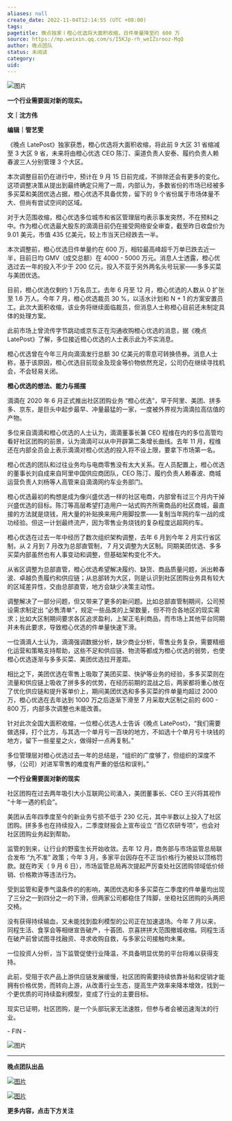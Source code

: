 ```yaml
---
aliases: null
create_date: 2022-11-04T12:14:55 (UTC +08:00)
tags: 
pagetitle: 晚点独家丨橙心优选将大面积收缩，日件单量降至约 600 万
source: https://mp.weixin.qq.com/s/I5KJp-rh_weIZsrooz-MqQ
author: 晚点团队
status: 未阅读
category: 
uid: 
---
```


![图片](https://mmbiz.qpic.cn/mmbiz_jpg/VWpZENjIo5s43LltwfDRn2ckoWqz7tDeOYsBZVbfu2ptjScjQia4MAbwrPERq8dZiaX7jiaefpcgIqtzSicgMicia56Q/640?wx_fmt=jpeg&wxfrom=5&wx_lazy=1&wx_co=1)

**一个行业需要面对新的现实。**

**文｜沈方伟**  

**编辑｜管艺雯**

《晚点 LatePost》独家获悉，橙心优选将大面积收缩，将此前 9 大区 31 省缩减至 3 大区 9 省，未来将由橙心优选 CEO 陈汀、渠道负责人安泰、履约负责人赖春波三人分别管理 3 个大区。 

本次调整目前仍在进行中，预计在 9 月 15 日前完成，不排除还会有更多的变化。这项调整决策从提出到最终确定只用了一周，内部认为，多数省份的市场已经被多多买菜和美团优选占据，橙心优选不具备优势，留下的 9 个省份属于市场体量不大、但尚有尝试空间的区域。

对于大范围收缩，橙心优选多位城市和省区管理层均表示事发突然，不在预料之中。作为橙心优选最大股东的滴滴目前仍在接受网络安全审查，截至昨日收盘价为 9.01 美元，市值 435 亿美元，较上市当天已经跌去一半。

本次调整前，橙心优选日件单量约在 600 万，相较最高峰超千万单已跌去近一半，目前日均 GMV（成交总额）在 4000 - 5000 万元。消息人士透露，橙心优选过去一年的投入不少于 200 亿元，投入不亚于另外两名头号玩家——多多买菜与美团优选。

目前，橙心优选仅剩约 1 万名员工。去年 6 月至 12 月，橙心优选的人数从 0 扩张至 1.6 万人。今年 7 月，橙心优选裁员 30 %，以活水计划和 N + 1 的方案安置员工。此次大面积收缩，该业务将继续面临裁员，但消息人士称橙心目前还未制定具体的处理方案。

此前市场上曾流传字节跳动或京东正在沟通收购橙心优选的消息，据《晚点 LatePost》了解，多位接近橙心优选的人士表示此为不实消息。  

橙心优选曾在今年三月向滴滴发行总额 30 亿美元的零息可转换债券。消息人士称，基于该原因，橙心优选目前现金及现金等价物依然充足，公司仍在继续寻找机会，不会轻易关闭。

**橙心优选的想法、能力与摇摆**

滴滴在 2020 年 6 月正式推出社区团购业务 “橙心优选”，早于阿里、美团、拼多多、京东，是巨头中起步最早、冲量最猛的一家，一度被外界视为滴滴拉高估值的产物。

多位来自滴滴和橙心优选的人士认为，滴滴董事长兼 CEO 程维在内的多位高管均看好社区团购的前景，认为滴滴可以从中开辟第二条增长曲线。去年 11 月，程维还在内部全员会上表示滴滴对橙心优选的投入将不设上限，要拿下市场第一名。

橙心优选的团队和过往业务均与电商零售没有太大关系。在人员配置上，橙心优选的董事长刘自成来自阿里中国供应商团队，CEO 陈汀、履约负责人赖春波、商城运营负责人刘杨等人高管来自滴滴网约车业务部门。

橙心优选最初的构想是成为像兴盛优选一样的社区电商，内部曾有过三个月内干掉兴盛优选的目标。陈汀等高层希望打造用户一站式购齐所需商品的社区商城，最直接的方法就是烧钱，用大量的补贴换来用户用脚投票——复制当年网约车一战的成功经验。但这一计划最终流产，因为零售业务烧钱的复杂程度远超网约车。

橙心优选在过去一年中经历了数次组织架构调整，去年 6 月到今年 2 月实行省区制，从 2 月到 7 月改为总部直管制， 7 月又调整为大区制。同期美团优选、多多买菜内部虽然也有人事变动和调整，但基础架构变化不大。

从省区调整为总部直管，橙心优选希望解决履约、缺货、商品质量问题，派出赖春波、卓越负责履约和供应链；从总部转为大区，则是认识到社区团购业务具有较大的区域差异性，交由总部直管，地方会缺少决策主动性。

调整解决了一部分问题，但又带来了更多的新问题。比如总部直管制期间，公司预设需求制定出 “必售清单”，规定一些品类的上架数量，但不符合各地区的现实需求；比如大区制期间要求各区追求盈利，上架正毛利商品，而市场上其他平台同期并未有此要求，导致橙心优选的件单量快速下滑。

一位滴滴人士认为，滴滴强调数据分析，缺少商业分析，零售业务复杂，需要精细化运营和策略支持帮助，这些不足和供应链、物流等都成为橙心优选的弱势，也使橙心优选逐渐与多多买菜、美团优选拉开差距。

相比之下，美团优选在零售上吸取了美团买菜、快驴等业务的经验，多多买菜则在流量和供应链上吸收了拼多多的优势，在经历前期的混战之后，两家都将重心放在了优化供应链和提升客单价上，期间美团优选和多多买菜的件单量均超过 2000 万，橙心优选在去年达到 1000 万之后逐渐下滑至 7 月采取大区制之前的 600 - 800 万，内部多次调整也未能改善。

针对此次全国大面积收缩，一位橙心优选人士告诉《晚点 LatePost》，“我们需要做选择，打个比方，与其选一个单月亏一百块的地方，不如选十个单月亏十块钱的地方，留下一些星星之火，做得好一点再复制。”

多位管理层对橙心优选过去一年的总结是，“组织的广度够了，但组织的深度不够，（公司）对进军零售的难度有严重的低估和误判。”

**一个行业需要面对新的现实**

社区团购在过去两年吸引大小互联网公司涌入，美团董事长、CEO 王兴将其视作 “十年一遇的机会”。

美团从去年四季度至今的新业务亏损不低于 230 亿元，其中半数以上投入了社区团购。拼多多也在持续投入，二季度财报会上宣布设立 “百亿农研专项”，也会对社区团购业务起到帮助。

监管的到来，让行业的野蛮生长开始收敛。去年 12 月，商务部与市场监管总局联合发布 “九不准” 政策；今年 3 月，多家平台因存在不正当价格行为被处以顶格罚款。就在昨天（ 9 月 6 日），市场监管总局再次提起严厉查处社区团购领域低价倾销、价格欺诈等违法行为。

受到监管和夏季气温条件的的影响，美团优选和多多买菜在二季度的件单量均出现了三分之一到四分之一的下滑，但两家公司都稳住了阵脚，坐稳社区团购的头两把交椅。

没有获得持续输血，又未能找到盈利模型的公司正在加速退场。今年 7 月以来，同程生活、食享会等相继宣告破产，十荟团、京喜拼拼大范围撤城收缩。同程生活在破产前曾试图寻找融资、寻求收购自救，与多家公司接触均未果。

一位投资人分析，当下监管促使行业降温，不具备明显优势的平台将难以获得支持。

此前，受阻于农产品上游供应链发展缓慢，社区团购需要持续依靠补贴和促销才能拥有价格优势，而转向上游，从改善行业生态，提高生产效率来降本增效，找到一个更优质的可持续盈利模型，变成了行业的主要目标。

现实已证明，社区团购，是一个头部玩家无法速胜，但参与者会被迅速淘汰的行业。

\- FIN -

![图片](https://mmbiz.qpic.cn/mmbiz_jpg/VWpZENjIo5umdZE8ofKiaIU0o2LITsVPo2cUVApA6SickH3kkp4ZicpT9HTg1U7gBksD698TBQIJWwkMia56avgSRA/640?wx_fmt=jpeg&wxfrom=5&wx_lazy=1&wx_co=1)

___

**晚点团队出品**

[![图片](https://mmbiz.qpic.cn/mmbiz_jpg/VWpZENjIo5s43LltwfDRn2ckoWqz7tDeDLXonGxd6JzIIhr0hoa92hObpkMXGWl1btJR3BicAvlFRB3bBbo1Jew/640?wx_fmt=jpeg&wxfrom=5&wx_lazy=1&wx_co=1)](http://mp.weixin.qq.com/s?__biz=MzU3Mjk1OTQ0Ng==&mid=2247489464&idx=2&sn=864f604ebc68f4e65504e00a6c2d7c69&chksm=fcc9a801cbbe2117294db7f11b8e40172a45f6f4cd2d971cd79d983cc45b3269fc07e7bdc4c3&scene=21#wechat_redirect)

[![图片](https://mmbiz.qpic.cn/mmbiz_jpg/VWpZENjIo5u1gCd5DqPODs4P1kupicuFPHpIKQmlcTx9ANXp0AIlHvxJ69vGNO35Xof28RVPEjiaydEOw3licp6iaA/640?wx_fmt=jpeg&wxfrom=5&wx_lazy=1&wx_co=1)](http://mp.weixin.qq.com/s?__biz=MzU3Mjk1OTQ0Ng==&mid=2247489616&idx=2&sn=15876cf8221611ec91912c939fd6bfa0&chksm=fcc9a7e9cbbe2effd3fcd437aa24157bd9fcb1e68115fb210de1ecb3e055424e6b4742e05b3b&scene=21#wechat_redirect)

**更多内容，点击下方关注**
